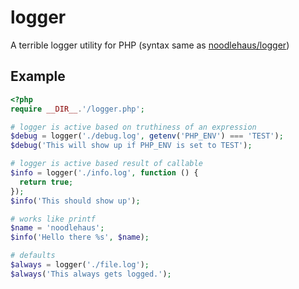 # logger
A terrible logger utility for PHP (syntax same as [noodlehaus/logger](https://github.com/noodlehaus/logger))

## Example

```php
<?php
require __DIR__.'/logger.php';

# logger is active based on truthiness of an expression
$debug = logger('./debug.log', getenv('PHP_ENV') === 'TEST');
$debug('This will show up if PHP_ENV is set to TEST');

# logger is active based result of callable
$info = logger('./info.log', function () {
  return true;
});
$info('This should show up');

# works like printf
$name = 'noodlehaus';
$info('Hello there %s', $name);

# defaults
$always = logger('./file.log');
$always('This always gets logged.');
```

